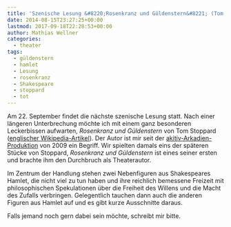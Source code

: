 ```yaml
---
title: 'Szenische Lesung &#8220;Rosenkranz und Güldenstern&#8221; (Tom Stoppard)'
date: 2014-08-15T23:27:25+00:00
lastmod: 2017-09-18T22:28:53+00:00
author: Mathias Wellner
categories:
  - theater
tags:
  - güldenstern
  - hamlet
  - Lesung
  - rosenkranz
  - Shakespeare
  - stoppard
  - tot
---
```

Am 22. September findet die nächste szenische Lesung statt. Nach einer längeren Unterbrechung möchte ich mit einem ganz besonderen Leckerbissen aufwarten, _Rosenkranz und Güldenstern_ von Tom Stoppard (<a href="http://en.wikipedia.org/wiki/Rosencrantz_and_Guildenstern_Are_Dead" title="Rosencrantz and Guildenstern are dead" target="_blank">englischer Wikipedia-Artikel</a>). Der Autor ist mir seit der <a href="http://www.aki.ethz.ch/akitiv/archive/arkadien/index.html" title="Arkadien" target="_blank">akitiv-Arkadien-Produktion</a> von 2009 ein Begriff. Wir spielten damals eins der späteren Stücke von Stoppard, _Rosenkranz und Güldenstern_ ist eines seiner ersten und brachte ihm den Durchbruch als Theaterautor. 

Im Zentrum der Handlung stehen zwei Nebenfiguren aus Shakespeares Hamlet, die nicht viel zu tun haben und ihre reichlich bemessene Freizeit mit philosophischen Spekulationen über die Freiheit des Willens und die Macht des Zufalls verbringen. Gelegentlich tauchen dann auch die anderen Figuren aus Hamlet auf und es gibt kurze Ausschnitte daraus. 

Falls jemand noch gern dabei sein möchte, schreibt mir bitte.